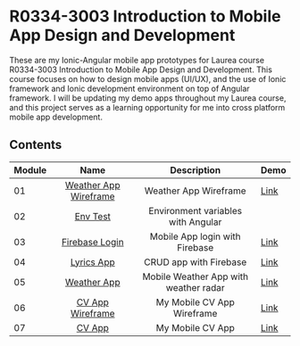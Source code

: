 # R0334-3003 Introduction to Mobile App Design and Development

These are my Ionic-Angular mobile app prototypes for Laurea course R0334-3003 Introduction to Mobile App Design and Development. This course focuses on how to design mobile apps (UI/UX), and the use of Ionic framework and Ionic development environment on top of Angular framework. I will be updating my demo apps throughout my Laurea course, and this project serves as a learning opportunity for me into cross platform mobile app development.

## Contents

| Module |                          Name                          |              Description              | Demo                                                  |
| :----- | :----------------------------------------------------: | :-----------------------------------: | ----------------------------------------------------- |
| 01     | [Weather App Wireframe](Labwork/weather-app-wireframe) |         Weather App Wireframe         | [Link](https://creator.ionic.io/share/873636697576)   |
| 02     |              [Env Test](Labwork/env-test)              |  Environment variables with Angular   |
| 03     |        [Firebase Login](Labwork/firebase-login)        |    Mobile App login with Firebase     | [Link](https://ionic-angular-demo.herokuapp.com/)     |
| 04     |            [Lyrics App](Labwork/lyrics-app)            |        CRUD app with Firebase         | [Link](https://labwork7.herokuapp.com/)               |
| 05     |           [Weather App](Labwork/weather-app)           | Mobile Weather App with weather radar | [Link](https://ionic-weatherdemo.herokuapp.com/)      |
| 06     |    [CV App Wireframe](Labwork/my-cv-app-wireframe)     |      My Mobile CV App Wireframe       | [Link](https://creator.ionic.io/share/cb30bb0bfac2) |
| 07     |              [CV App](Labwork/my-cv-app)               |           My Mobile CV App            | [Link](https://ionic-cv-app.herokuapp.com/)         |
